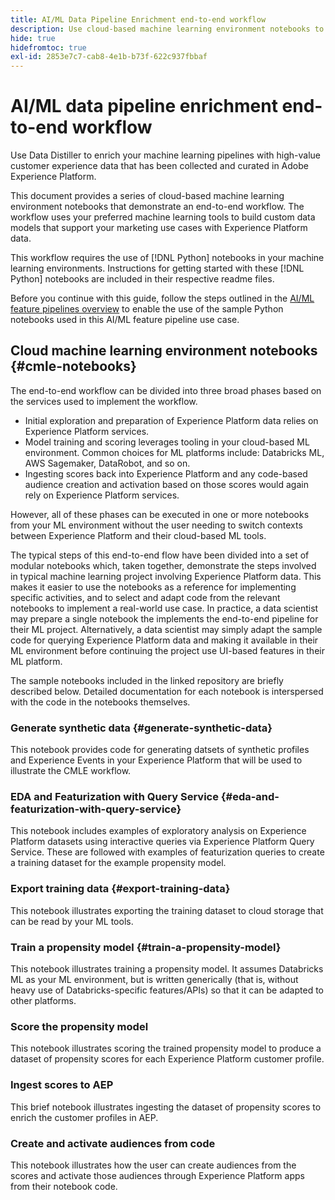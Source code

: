 ```yaml
---
title: AI/ML Data Pipeline Enrichment end-to-end workflow
description: Use cloud-based machine learning environment notebooks to create a training and scoring a propensity model that predicts subscription conversions from Adobe Experience Platform data.
hide: true
hidefromtoc: true
exl-id: 2853e7c7-cab8-4e1b-b73f-622c937fbbaf
---
```

<!-- 
title: Cloud Machine Learning Environment Notebooks
Cloud machine learning environment notebooks
Old title: 
# AI/ML data pipeline enrichment end-to-end workflow
-->

# AI/ML data pipeline enrichment end-to-end workflow

Use Data Distiller to enrich your machine learning pipelines with high-value customer experience data that has been collected and curated in Adobe Experience Platform. 

This document provides a series of cloud-based machine learning environment notebooks that demonstrate an end-to-end workflow. The workflow uses your preferred machine learning tools to build custom data models that support your marketing use cases with Experience Platform data. 

This workflow requires the use of [!DNL Python] notebooks in your machine learning environments. Instructions for getting started with these [!DNL Python] notebooks are included in their respective readme files.

Before you continue with this guide, follow the steps outlined in the [AI/ML feature pipelines overview](./overview.md) to enable the use of the sample Python notebooks used in this AI/ML feature pipeline use case.

## Cloud machine learning environment notebooks {#cmle-notebooks}

The end-to-end workflow can be divided into three broad phases based on the services used to implement the workflow. 

- Initial exploration and preparation of Experience Platform data relies on Experience Platform services. 
- Model training and scoring leverages tooling in your cloud-based ML environment. Common choices for ML platforms include: Databricks ML, AWS Sagemaker, DataRobot, and so on. 
- Ingesting scores back into Experience Platform and any code-based audience creation and activation based on those scores would again rely on Experience Platform services. 

However, all of these phases can be executed in one or more notebooks from your ML environment without the user needing to switch contexts between Experience Platform and their cloud-based ML tools.

The typical steps of this end-to-end flow have been divided into a set of modular notebooks which, taken together, demonstrate the steps involved in typical machine learning project involving Experience Platform data. This makes it easier to use the notebooks as a reference for implementing specific activities, and to select and adapt code from the relevant notebooks to implement a real-world use case. In practice, a data scientist may prepare a single notebook the implements the end-to-end pipeline for their ML project. Alternatively, a data scientist may simply adapt the sample code for querying Experience Platform data and making it available in their ML environment before continuing the project use UI-based features in their ML platform.

The sample notebooks included in the linked repository are briefly described below. Detailed documentation for each notebook is interspersed with the code in the notebooks themselves.

<!-- Below is the meat - the how to (but without links or details) -->

### Generate synthetic data {#generate-synthetic-data}

This notebook provides code for generating datsets of synthetic profiles and Experience Events in your Experience Platform that will be used to illustrate the CMLE workflow.

### EDA and Featurization with Query Service {#eda-and-featurization-with-query-service}

This notebook includes examples of exploratory analysis on Experience Platform datasets using interactive queries via Experience Platform Query Service. These are followed with examples of featurization queries to create a training dataset for the example propensity model.

### Export training data {#export-training-data}

This notebook illustrates exporting the training dataset to cloud storage that can be read by your ML tools.

### Train a propensity model {#train-a-propensity-model}

This notebook illustrates training a propensity model. It assumes Databricks ML as your ML environment, but is written generically (that is, without heavy use of Databricks-specific features/APIs) so that it can be adapted to other platforms.

### Score the propensity model

This notebook illustrates scoring the trained propensity model to produce a dataset of propensity scores for each Experience Platform customer profile.

### Ingest scores to AEP

This brief notebook illustrates ingesting the dataset of propensity scores to enrich the customer profiles in AEP.

### Create and activate audiences from code

This notebook illustrates how the user can create audiences from the scores and activate those audiences through Experience Platform apps from their notebook code.
